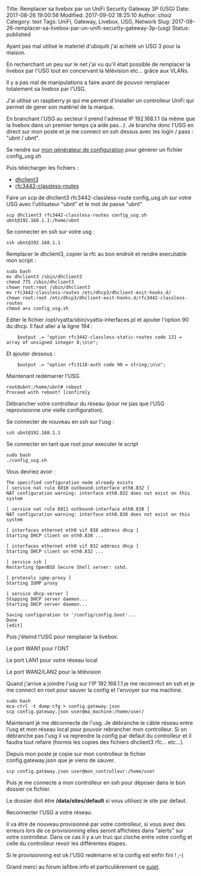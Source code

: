 Title: Remplacer sa livebox par un UniFi Security Gateway 3P (USG)
Date: 2017-08-26 19:00:56
Modified: 2017-09-02 18:25:10
Author: choiz
Category: text
Tags: UniFi, Gateway, Livebox, USG, Network
Slug: 2017-08-26-remplacer-sa-livebox-par-un-unifi-security-gateway-3p-(usg)
Status: published

Ayant pas mal utilisé le materiel d'ubiquiti j'ai acheté un USG 3 pour la maison.

En recherchant un peu sur le net j'ai vu qu'il était possible de remplacer la
livebox par l'USG tout en concervant la télévision etc… grâce aux VLANs.

Il y a pas mal de manipulations a faire avant de pouvoir remplacer totalement sa
livebox par l'USG.

J'ai utilisé un raspberry pi qui me permet d'installer un controlleur UniFi qui
permet de gerer son matériel de la marque.

En branchant l'USG au secteur il prend l'adresse IP 192.168.1.1 (la même que la
livebox dans un premier temps ça aide pas…). Je branche donc l'USG en direct sur
mon poste et je me connect en ssh dessus avec les login / pass : "ubnt / ubnt".

Se rendre sur [mon générateur de configuration](https://www.l9.fr/usg-config-generator.php) pour générer un fichier config_usg.sh

Puis télécharger les fichiers :

* [dhclient3](https://lafibre.info/remplacer-livebox/en-cours-remplacer-sa-livebox-par-un-routeur-ubiquiti-edgemax/?action=dlattach;attach=34373)
* [rfc3442-classless-routes](https://gist.githubusercontent.com/ChoiZ/32add22a2addcb00c1b07c8a453a5902/raw/c4f3d9426de070121fb70caa9664efbe76c8b2e3/rfc3442-classless-routes)

Faire un scp de dhclient3 rfc3442-classless-route config_usg.sh sur votre USG
avec l'utilisateur "ubnt" et le mot de passe "ubnt"
```
scp dhclient3 rfc3442-classless-routes config_usg.sh ubnt@192.168.1.1:/home/ubnt
```

Se connecter en ssh sur votre usg :
```
ssh ubnt@192.168.1.1
```

Remplacer le dhclient3, copier la rfc au bon endroit et rendre executable mon
script :
```
sudo bash
mv dhclient3 /sbin/dhclient3
chmod 775 /sbin/dhclient3
chown root:root /sbin/dhclient3
mv rfc3442-classless-routes /etc/dhcp3/dhclient-exit-hooks.d/
chown root:root /etc/dhcp3/dhclient-exit-hooks.d/rfc3442-classless-routes
chmod a+x config_usg.sh
```

Editer le fichier /opt/vyatta/sbin/vyatta-interfaces.pl et ajouter l'option 90
du dhcp. Il faut aller a la ligne 194 :
```
    $output .= "option rfc3442-classless-static-routes code 121 = array of unsigned integer 8;\n\n";
```
Et ajouter dessous :
```
    $output .= "option rfc3118-auth code 90 = string;\n\n";
```

Maintenant redémarrer l'USG.
```
root@ubnt:/home/ubnt# reboot
Proceed with reboot? [confirm]y
```

Débrancher votre controlleur du réseau (pour ne pas que l'USG reprovisionne une 
vielle configuration).

Se connecter de nouveau en ssh sur l'usg :
```
ssh ubnt@192.168.1.1
```

Se connecter en tant que root pour executer le script
```
sudo bash
./config_usg.sh
```

Vous devriez avoir :
```
The specified configuration node already exists
[ service nat rule 6010 outbound-interface eth0.832 ]
NAT configuration warning: interface eth0.832 does not exist on this system

[ service nat rule 6011 outbound-interface eth0.838 ]
NAT configuration warning: interface eth0.838 does not exist on this system

[ interfaces ethernet eth0 vif 838 address dhcp ]
Starting DHCP client on eth0.838 ...

[ interfaces ethernet eth0 vif 832 address dhcp ]
Starting DHCP client on eth0.832 ...

[ service ssh ]
Restarting OpenBSD Secure Shell server: sshd.

[ protocols igmp-proxy ]
Starting IGMP proxy

[ service dhcp-server ]
Stopping DHCP server daemon...
Starting DHCP server daemon...

Saving configuration to '/config/config.boot'...
Done
[edit]
```

Puis j'éteind l'USG pour remplacer la livebox.

Le port WAN1 pour l'ONT

Le port LAN1 pour votre réseau local

Le port WAN2/LAN2 pour la télévision

Quand j'arrive a joindre l'usg sur l'IP 192.168.1.1 je me reconnect en ssh et je
me connect en root pour sauver la config et l'envoyer sur ma machine.
```
sudo bash
mca-ctrl -t dump-cfg > config.gateway.json
scp config.gateway.json user@ma_machine:/home/user/
```

Maintenant je me déconnecte de l'usg. Je débranche le câble réseau entre l'usg et
mon réseau local pour pouvoir rebrancher mon controlleur. Si on débranche pas
l'usg il va reprendre la config par defaut du controlleur et il faudra tout
refaire (hormis les copies des fichiers dhclient3 rfc… etc…).

Depuis mon poste je copie sur mon controlleur le fichier config.gateway.json que
je viens de sauver.
```
scp config.gateway.json user@mon_controlleur:/home/user
```

Puis je me connecte a mon controlleur en ssh pour déposer dans le bon dossier ce
fichier.

Le dossier doit être **/data/sites/default** si vous utilisez le site par defaut.

Reconnecter l'USG a votre réseau.

Il va être de nouveau provisionné par votre controlleur, si vous avez des
erreurs lors de ce provisionning elles seront affichées dans "alerts" sur votre
controlleur. Dans ce cas il y a un truc qui cloche entre votre config et celle
du controlleur revoir les différentes étapes.

Si le provisionning est ok l'USG redémarre et la config est enfin fini ! ;-)

Grand merci au forum lafibre.info et particulièrement ce [sujet](https://lafibre.info/remplacer-livebox/unifi-security-gateway-en-remplacement-de-la-livebox/).
